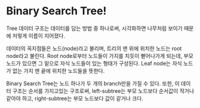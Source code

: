 # Binary Search Tree!

Tree 데이터 구조는 데이터를 담는 방법 중 하나로써, 시각화하면 나무처럼 보이기 때문에 저렇게 이름이 지어졌다.

데이터의 꼭지점들은 노드(node)라고 불리며, 트리의 맨 위에 위치한 노드는 root node라고 불린다. Root node로부터 노드들이 가지를 치듯이 뻗어나가게 되는데, 부모 노드가 있으면 그 밑으로 자식 노드들이 있는 형태가 구성된다. Leaf node는 자식 노드가 없는 가지 맨 끝에 위치한 노드들을 뜻한다.

Binary Search Tree는 노드 하나가 두 개의 branch만을 가질 수 있다. 또한, 이 데이터 구조는 순서를 가지고있는 구조로써, left-subtree는 부모 노드보다 순서값이 작거나 같아야 하고, right-subtree는 부모 노드보다 값이 같거나 크다.